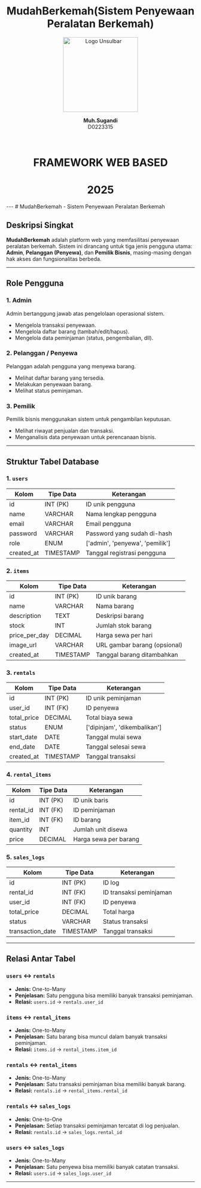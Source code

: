 <div align="center">
    <h1> MudahBerkemah(Sistem Penyewaan Peralatan Berkemah) </h1>


  <img src="https://github.com/user-attachments/assets/c6e0944d-fa74-44c4-b1b8-459465e75638" alt="Logo Unsulbar" width="200"/>


  <p><strong>Muh.Sugandi</strong><br/>D0223315</p> <br>

  <h1> FRAMEWORK WEB BASED </h1>
  <h1> 2025 </h1>

</div>
---
# MudahBerkemah - Sistem Penyewaan Peralatan Berkemah

## Deskripsi Singkat

**MudahBerkemah** adalah platform web yang memfasilitasi penyewaan peralatan berkemah. Sistem ini dirancang untuk tiga jenis pengguna utama: **Admin**, **Pelanggan (Penyewa)**, dan **Pemilik Bisnis**, masing-masing dengan hak akses dan fungsionalitas berbeda.

---

## Role Pengguna

### 1. Admin

Admin bertanggung jawab atas pengelolaan operasional sistem.

* Mengelola transaksi penyewaan.
* Mengelola daftar barang (tambah/edit/hapus).
* Mengelola data peminjaman (status, pengembalian, dll).

### 2. Pelanggan / Penyewa

Pelanggan adalah pengguna yang menyewa barang.

* Melihat daftar barang yang tersedia.
* Melakukan penyewaan barang.
* Melihat status peminjaman.

### 3. Pemilik

Pemilik bisnis menggunakan sistem untuk pengambilan keputusan.

* Melihat riwayat penjualan dan transaksi.
* Menganalisis data penyewaan untuk perencanaan bisnis.

---

## Struktur Tabel Database

### 1. `users`

| Kolom       | Tipe Data | Keterangan                       |
| ----------- | --------- | -------------------------------- |
| id          | INT (PK)  | ID unik pengguna                 |
| name        | VARCHAR   | Nama lengkap pengguna            |
| email       | VARCHAR   | Email pengguna                   |
| password    | VARCHAR   | Password yang sudah di-hash      |
| role        | ENUM      | \['admin', 'penyewa', 'pemilik'] |
| created\_at | TIMESTAMP | Tanggal registrasi pengguna      |

### 2. `items`

| Kolom           | Tipe Data | Keterangan                   |
| --------------- | --------- | ---------------------------- |
| id              | INT (PK)  | ID unik barang               |
| name            | VARCHAR   | Nama barang                  |
| description     | TEXT      | Deskripsi barang             |
| stock           | INT       | Jumlah stok barang           |
| price\_per\_day | DECIMAL   | Harga sewa per hari          |
| image\_url      | VARCHAR   | URL gambar barang (opsional) |
| created\_at     | TIMESTAMP | Tanggal barang ditambahkan   |

### 3. `rentals`

| Kolom        | Tipe Data | Keterangan                    |
| ------------ | --------- | ----------------------------- |
| id           | INT (PK)  | ID unik peminjaman            |
| user\_id     | INT (FK)  | ID penyewa                    |
| total\_price | DECIMAL   | Total biaya sewa              |
| status       | ENUM      | \['dipinjam', 'dikembalikan'] |
| start\_date  | DATE      | Tanggal mulai sewa            |
| end\_date    | DATE      | Tanggal selesai sewa          |
| created\_at  | TIMESTAMP | Tanggal transaksi             |

### 4. `rental_items`

| Kolom      | Tipe Data | Keterangan            |
| ---------- | --------- | --------------------- |
| id         | INT (PK)  | ID unik baris         |
| rental\_id | INT (FK)  | ID peminjaman         |
| item\_id   | INT (FK)  | ID barang             |
| quantity   | INT       | Jumlah unit disewa    |
| price      | DECIMAL   | Harga sewa per barang |

### 5. `sales_logs`

| Kolom             | Tipe Data | Keterangan              |
| ----------------- | --------- | ----------------------- |
| id                | INT (PK)  | ID log                  |
| rental\_id        | INT (FK)  | ID transaksi peminjaman |
| user\_id          | INT (FK)  | ID penyewa              |
| total\_price      | DECIMAL   | Total harga             |
| status            | VARCHAR   | Status transaksi        |
| transaction\_date | TIMESTAMP | Tanggal transaksi       |

---

## Relasi Antar Tabel

### `users` ↔ `rentals`

* **Jenis:** One-to-Many
* **Penjelasan:** Satu pengguna bisa memiliki banyak transaksi peminjaman.
* **Relasi:** `users.id` → `rentals.user_id`

### `items` ↔ `rental_items`

* **Jenis:** One-to-Many
* **Penjelasan:** Satu barang bisa muncul dalam banyak transaksi peminjaman.
* **Relasi:** `items.id` → `rental_items.item_id`

### `rentals` ↔ `rental_items`

* **Jenis:** One-to-Many
* **Penjelasan:** Satu transaksi peminjaman bisa memiliki banyak barang.
* **Relasi:** `rentals.id` → `rental_items.rental_id`

### `rentals` ↔ `sales_logs`

* **Jenis:** One-to-One
* **Penjelasan:** Setiap transaksi peminjaman tercatat di log penjualan.
* **Relasi:** `rentals.id` → `sales_logs.rental_id`

### `users` ↔ `sales_logs`

* **Jenis:** One-to-Many
* **Penjelasan:** Satu penyewa bisa memiliki banyak catatan transaksi.
* **Relasi:** `users.id` → `sales_logs.user_id`

---